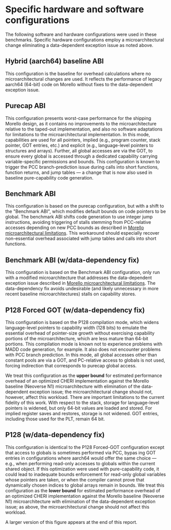 # Specific hardware and software configurations

The following software and hardware configurations were used in these
benchmarks.
Specific hardware configurations employ a microarchitectural change
eliminating a data-dependent exception issue as noted above.

## Hybrid (aarch64) baseline ABI

This configuration is the baseline for overhead calculations where no
microarchitectural changes are used.
It reflects the performance of legacy aarch64 (64-bit) code on Morello without
fixes to the data-dependent exception issue.

## Purecap ABI

This configuration presents worst-case performance for the shipping Morello
design, as it contains no improvements to the microarchitecture relative to
the taped-out implementation, and also no software adaptations for limitations
to the microarchitectural implementation.
In this mode, capabilities are used for all pointers, implied (e.g., program
counter, stack pointer, GOT entries, etc.) and explicit (e.g., language-level
pointers to structures and arrays).
Further, all global accesses are via the GOT, to ensure every global is
accessed through a dedicated capability carrying variable-specific permissions
and bounds.
This configuration is known to trigger the PCC branch-prediction issue during
calls into short functions, function returns, and jump tables &mdash; a change
that is now also used in baseline pure-capability code generation.

## Benchmark ABI

This configuration is based on the purecap configuration, but with a shift to
the "Benchmark ABI", which modifies default bounds on code pointers to be
global.
The benchmark ABI shifts code generation to use integer jump instructions,
avoiding triggering of stalls stemming from PCC-relative accesses depending on
new PCC bounds as described in [Morello microarchitectural
limitations](../performance-methodology/morello-microarchitectural-limitations.md).
This workaround should especially recover non-essential overhead associated
with jump tables and calls into short functions.

## Benchmark ABI (w/data-dependency fix)

This configuration is based on the Benchmark ABI configuration, only run with
a modified microarchitecture that addresses the data-dependent exception issue
described in [Morello microarchitectural
limitations](../performance-methodology/morello-microarchitectural-limitations.md).
The data-dependency fix avoids undesirable (and likely unnecessary in more
recent baseline microarchitectures) stalls on capability stores.

## P128 Forced GOT (w/data-dependency fix)

This configuration is based on the P128 compilation mode, which widens
language-level pointers to capability width (128 bits) to emulate the
essential overhead of pointer-size growth without exercising capability
portions of the microarchitecture, which are less mature than 64-bit portions.
This compilation mode is known not to experience problems with MADD code
generation, for example.
It also does not encounter problems with PCC branch prediction.
In this mode, all global accesses other than constant pools are via a GOT, and
PC-relative access to globals is not used, forcing indirection that
corresponds to purecap global access.

We treat this configuration as the **upper bound** for estimated performance
overhead of an optimized CHERI implementation against the Morello baseline
(Neoverse N1) microarchitecture with elimination of the data-dependent
exception issue; the microarchitectural change should not, however, affect
this workload.
There are important limitations to the current fidelity of this work.
With respect to the stack, storage for language-level pointers is widened, but
only 64-bit values are loaded and stored.
For implied register saves and restores, storage is not widened.
GOT entries, including those used for the PLT, remain 64 bit.

## P128 (w/data-dependency fix)

This configuration is identical to the P128 Forced-GOT configuration except
that access to globals is sometimes performed via PCC, bypas
ing GOT entries in configurations where aarch64 would offer the same choice
&mdash; e.g., when performing read-only accesses to globals within the current
shared object.
If this optimization were used with pure-capability code, it could lead to
inadequate bounds enforcement for read-only global variables whose pointers
are taken, or when the compiler cannot prove that dynamically chosen indices
to global arrays remain in bounds.
We treat this configuration as the **lower bound** for estimated performance
overhead of an optimized CHERI implementation against the Morello baseline
(Neoverse N1) microarchitecture with elimination of the data-dependent
exception issue; as above, the microarchitectural change should not affect
this workload.

A larger version of this figure appears at the end of this report.
